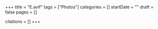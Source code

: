 +++
title = "E.avif"
tags = ["Photos"]
categories = []
startDate = ""
draft = false
pages = []

citations = []
+++
